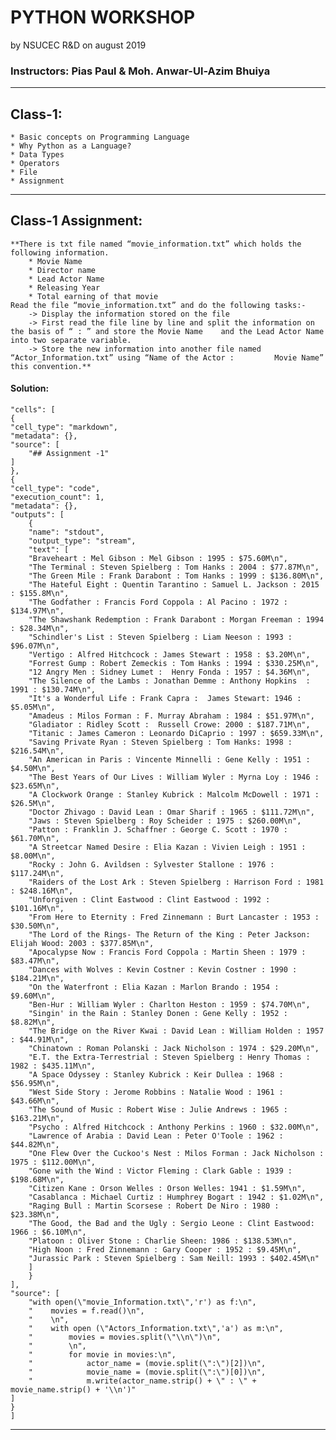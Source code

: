 # PYTHON WORKSHOP 
by NSUCEC R&D on august 2019


### Instructors: Pias Paul & Moh. Anwar-Ul-Azim Bhuiya
***



## Class-1:

    * Basic concepts on Programming Language
    * Why Python as a Language?
    * Data Types
    * Operators
    * File
    * Assignment

***


## Class-1 Assignment:

    **There is txt file named “movie_information.txt” which holds the following information.
        * Movie Name
        * Director name
        * Lead Actor Name
        * Releasing Year
        * Total earning of that movie
    Read the file “movie_information.txt” and do the following tasks:-
        -> Display the information stored on the file
        -> First read the file line by line and split the information on the basis of “ : ” and store the Movie Name    and the Lead Actor Name into two separate variable.
        -> Store the new information into another file named “Actor_Information.txt” using “Name of the Actor :         Movie Name” this convention.**

#### Solution:

    "cells": [
    {
    "cell_type": "markdown",
    "metadata": {},
    "source": [
        "## Assignment -1"
    ]
    },
    {
    "cell_type": "code",
    "execution_count": 1,
    "metadata": {},
    "outputs": [
        {
        "name": "stdout",
        "output_type": "stream",
        "text": [
        "Braveheart : Mel Gibson : Mel Gibson : 1995 : $75.60M\n",
        "The Terminal : Steven Spielberg : Tom Hanks : 2004 : $77.87M\n",
        "The Green Mile : Frank Darabont : Tom Hanks : 1999 : $136.80M\n",
        "The Hateful Eight : Quentin Tarantino : Samuel L. Jackson : 2015 : $155.8M\n",
        "The Godfather : Francis Ford Coppola : Al Pacino : 1972 : $134.97M\n",
        "The Shawshank Redemption : Frank Darabont : Morgan Freeman : 1994 : $28.34M\n",
        "Schindler's List : Steven Spielberg : Liam Neeson : 1993 : $96.07M\n",
        "Vertigo : Alfred Hitchcock : James Stewart : 1958 : $3.20M\n",
        "Forrest Gump : Robert Zemeckis : Tom Hanks : 1994 : $330.25M\n",
        "12 Angry Men : Sidney Lumet :  Henry Fonda : 1957 : $4.36M\n",
        "The Silence of the Lambs : Jonathan Demme : Anthony Hopkins  : 1991 : $130.74M\n",
        "It's a Wonderful Life : Frank Capra :  James Stewart: 1946 : $5.05M\n",
        "Amadeus : Milos Forman : F. Murray Abraham : 1984 : $51.97M\n",
        "Gladiator : Ridley Scott :  Russell Crowe: 2000 : $187.71M\n",
        "Titanic : James Cameron : Leonardo DiCaprio : 1997 : $659.33M\n",
        "Saving Private Ryan : Steven Spielberg : Tom Hanks: 1998 : $216.54M\n",
        "An American in Paris : Vincente Minnelli : Gene Kelly : 1951 : $4.50M\n",
        "The Best Years of Our Lives : William Wyler : Myrna Loy : 1946 : $23.65M\n",
        "A Clockwork Orange : Stanley Kubrick : Malcolm McDowell : 1971 : $26.5M\n",
        "Doctor Zhivago : David Lean : Omar Sharif : 1965 : $111.72M\n",
        "Jaws : Steven Spielberg : Roy Scheider : 1975 : $260.00M\n",
        "Patton : Franklin J. Schaffner : George C. Scott : 1970 : $61.70M\n",
        "A Streetcar Named Desire : Elia Kazan : Vivien Leigh : 1951 : $8.00M\n",
        "Rocky : John G. Avildsen : Sylvester Stallone : 1976 : $117.24M\n",
        "Raiders of the Lost Ark : Steven Spielberg : Harrison Ford : 1981 : $248.16M\n",
        "Unforgiven : Clint Eastwood : Clint Eastwood : 1992 : $101.16M\n",
        "From Here to Eternity : Fred Zinnemann : Burt Lancaster : 1953 : $30.50M\n",
        "The Lord of the Rings- The Return of the King : Peter Jackson: Elijah Wood: 2003 : $377.85M\n",
        "Apocalypse Now : Francis Ford Coppola : Martin Sheen : 1979 : $83.47M\n",
        "Dances with Wolves : Kevin Costner : Kevin Costner : 1990 : $184.21M\n",
        "On the Waterfront : Elia Kazan : Marlon Brando : 1954 : $9.60M\n",
        "Ben-Hur : William Wyler : Charlton Heston : 1959 : $74.70M\n",
        "Singin' in the Rain : Stanley Donen : Gene Kelly : 1952 : $8.82M\n",
        "The Bridge on the River Kwai : David Lean : William Holden : 1957 : $44.91M\n",
        "Chinatown : Roman Polanski : Jack Nicholson : 1974 : $29.20M\n",
        "E.T. the Extra-Terrestrial : Steven Spielberg : Henry Thomas : 1982 : $435.11M\n",
        "A Space Odyssey : Stanley Kubrick : Keir Dullea : 1968 : $56.95M\n",
        "West Side Story : Jerome Robbins : Natalie Wood : 1961 : $43.66M\n",
        "The Sound of Music : Robert Wise : Julie Andrews : 1965 : $163.21M\n",
        "Psycho : Alfred Hitchcock : Anthony Perkins : 1960 : $32.00M\n",
        "Lawrence of Arabia : David Lean : Peter O'Toole : 1962 : $44.82M\n",
        "One Flew Over the Cuckoo's Nest : Milos Forman : Jack Nicholson : 1975 : $112.00M\n",
        "Gone with the Wind : Victor Fleming : Clark Gable : 1939 : $198.68M\n",
        "Citizen Kane : Orson Welles : Orson Welles: 1941 : $1.59M\n",
        "Casablanca : Michael Curtiz : Humphrey Bogart : 1942 : $1.02M\n",
        "Raging Bull : Martin Scorsese : Robert De Niro : 1980 : $23.38M\n",
        "The Good, the Bad and the Ugly : Sergio Leone : Clint Eastwood: 1966 : $6.10M\n",
        "Platoon : Oliver Stone : Charlie Sheen: 1986 : $138.53M\n",
        "High Noon : Fred Zinnemann : Gary Cooper : 1952 : $9.45M\n",
        "Jurassic Park : Steven Spielberg : Sam Neill: 1993 : $402.45M\n"
        ]
        }
    ],
    "source": [
        "with open(\"movie_Information.txt\",'r') as f:\n",
        "    movies = f.read()\n",
        "    \n",
        "    with open (\"Actors_Information.txt\",'a') as m:\n",
        "        movies = movies.split(\"\\n\")\n",
        "        \n",
        "        for movie in movies:\n",
        "            actor_name = (movie.split(\":\")[2])\n",
        "            movie_name = (movie.split(\":\")[0])\n",
        "            m.write(actor_name.strip() + \" : \" + movie_name.strip() + '\\n')"
    ]
    }
    ]


***


